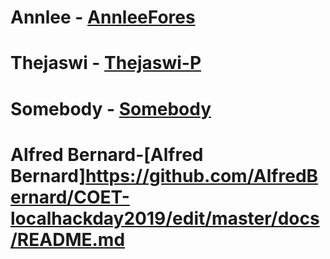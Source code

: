 # Annlee - [AnnleeFores](https://github.com/AnnleeFores)
# Thejaswi - [Thejaswi-P](https://github.com/Thejaswi-P)
# Somebody - [Somebody](www.somebody.com)
# Alfred Bernard-[Alfred Bernard]https://github.com/AlfredBernard/COET-localhackday2019/edit/master/docs/README.md
